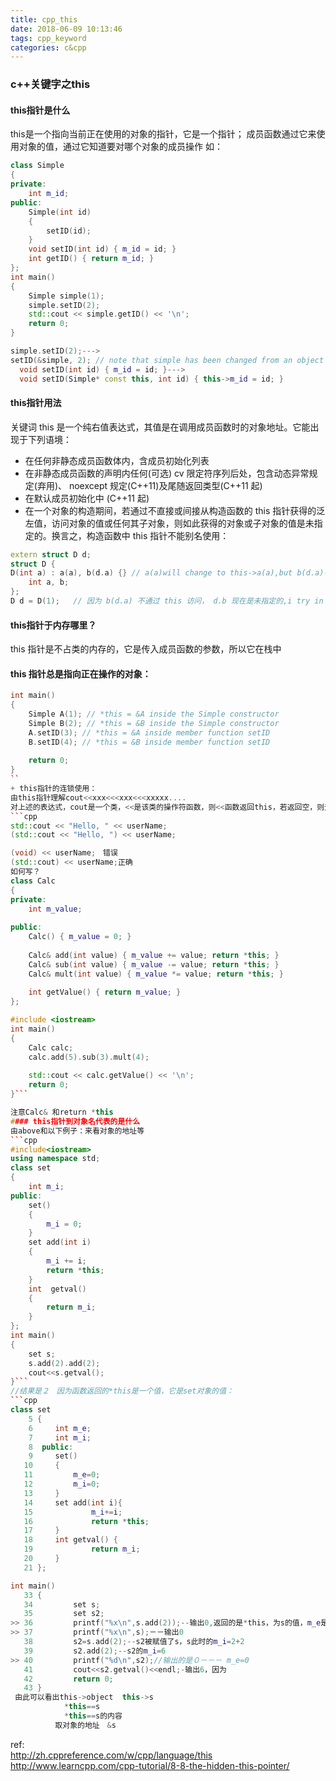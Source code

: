 ```yaml
---
title: cpp_this
date: 2018-06-09 10:13:46
tags: cpp_keyword
categories: c&cpp
---
```

### c++关键字之this
#### this指针是什么
this是一个指向当前正在使用的对象的指针，它是一个指针；
成员函数通过它来使用对象的值，通过它知道要对哪个对象的成员操作
如：<!--more-->
```cpp
class Simple
{
private:
    int m_id;
public:
    Simple(int id)
    {
        setID(id);
    }
    void setID(int id) { m_id = id; }
    int getID() { return m_id; }
};
int main()
{
    Simple simple(1);
    simple.setID(2);
    std::cout << simple.getID() << '\n';
    return 0;
}
```
```cpp
simple.setID(2);--->
setID(&simple, 2); // note that simple has been changed from an object prefix to a function argument!
  void setID(int id) { m_id = id; }--->
  void setID(Simple* const this, int id) { this->m_id = id; }
  ```
#### this指针用法
关键词 this 是一个纯右值表达式，其值是在调用成员函数时的对象地址。它能出现于下列语境：
+  在任何非静态成员函数体内，含成员初始化列表
+  在非静态成员函数的声明内任何(可选) cv 限定符序列后处，包含动态异常规定(弃用)、 noexcept 规定(C++11)及尾随返回类型(C++11 起)
+ 在默认成员初始化中 (C++11 起)
+ 在一个对象的构造期间，若通过不直接或间接从构造函数的 this 指针获得的泛左值，访问对象的值或任何其子对象，则如此获得的对象或子对象的值是未指定的。换言之，构造函数中 this 指针不能别名使用：

```cpp
extern struct D d;
struct D {
D(int a) : a(a), b(d.a) {} // a(a)will change to this->a(a),but b(d.a)-->this->b(d.a),and will get random value,but b(a) 或 b(this->a) 是正确的
    int a, b;
};
D d = D(1);   // 因为 b(d.a) 不通过 this 访问， d.b 现在是未指定的,i try in g++.find it d.b==1
```

#### this指针于内存哪里？  
this 指针是不占类的内存的，它是传入成员函数的参数，所以它在栈中  
#### this 指针总是指向正在操作的对象：
```cpp
int main()
{
    Simple A(1); // *this = &A inside the Simple constructor
    Simple B(2); // *this = &B inside the Simple constructor
    A.setID(3); // *this = &A inside member function setID
    B.setID(4); // *this = &B inside member function setID
 
    return 0;
}
``
+ this指针的连锁使用：  
由this指针理解cout<<xxx<<<xxx<<<xxxxx....
对上述的表达式，cout是一个类，<<是该类的操作符函数，则<<函数返回this，若返回空，则无法进行：  
```cpp
std::cout << "Hello, " << userName;
(std::cout << "Hello, ") << userName;

(void) << userName;　错误
(std::cout) << userName;正确
如何写？
class Calc
{
private:
    int m_value;
 
public:
    Calc() { m_value = 0; }
 
    Calc& add(int value) { m_value += value; return *this; }
    Calc& sub(int value) { m_value -= value; return *this; }
    Calc& mult(int value) { m_value *= value; return *this; }
 
    int getValue() { return m_value; }
};

#include <iostream>
int main()
{
    Calc calc;
    calc.add(5).sub(3).mult(4);
 
    std::cout << calc.getValue() << '\n';
    return 0;
}```

注意Calc& 和return *this
#### this指针到对象名代表的是什么
由above和以下例子：来看对象的地址等
```cpp
#include<iostream>
using namespace std;
class set
{
    int m_i;
public:
    set()
    {
        m_i = 0;
    }
    set add(int i)
    {
        m_i += i;
        return *this;
    }
    int  getval()
    {
        return m_i;
    }
};
int main()
{
    set s;
    s.add(2).add(2);
    cout<<s.getval();
}```
//结果是２　因为函数返回的*this是一个值，它是set对象的值：
```cpp
class set
    5 {   
    6     int m_e;
    7     int m_i;
    8  public:
    9     set()
   10     {
   11         m_e=0;
   12         m_i=0;
   13     }
   14     set add(int i){
   15             m_i+=i;
   16             return *this;
   17     }
   18     int getval() { 
   19             return m_i;
   20     }
   21 };

int main()
   33 {
   34         set s;
   35         set s2;
>> 36         printf("%x\n",s.add(2));--输出0,返回的是*this，为s的值，m_e是其第一个成员
>> 37         printf("%x\n",s);－－输出0
   38         s2=s.add(2);--s2被赋值了s，s此时的m_i=2+2
   39         s2.add(2);--s2的m_i=6
>> 40         printf("%d\n",s2);//输出的是０－－－ m_e=0
   41         cout<<s2.getval()<<endl;-输出6，因为
   42         return 0;
   43 }
 由此可以看出this->object  this->s
            *this==s
            *this==s的内容
　　　　　　取对象的地址　&s
```
ref:  
http://zh.cppreference.com/w/cpp/language/this
http://www.learncpp.com/cpp-tutorial/8-8-the-hidden-this-pointer/
